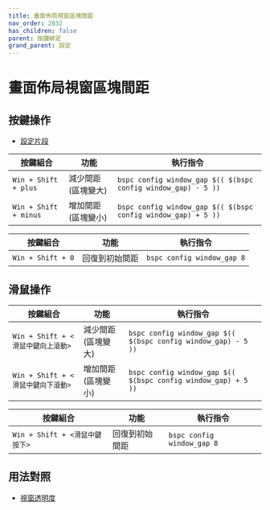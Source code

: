 ```yaml
---
title: 畫面佈局視窗區塊間距
nav_order: 2032
has_children: false
parent: 按鍵綁定
grand_parent: 設定
---
```



# 畫面佈局視窗區塊間距


## 按鍵操作

* [設定片段](https://github.com/samwhelp/note-about-bspwm/blob/gh-pages/_demo/config/bspwm-config/main/config/bspwm/helper/share/gen/sxhkd-gen-rc/Section/Keybind/Layout/Gaps.conf)

| 按鍵組合      | 功能                               | 執行指令                                  |
| ------------- | ---------------------------------- | ----------------------------------------- |
| `Win + Shift + plus`   | 減少間距 (區塊變大)   | `bspc config window_gap $(( $(bspc config window_gap) - 5 ))`            |
| `Win + Shift + minus` | 增加間距 (區塊變小) | `bspc config window_gap $(( $(bspc config window_gap) + 5 ))`  |


| 按鍵組合      | 功能                               | 執行指令                                  |
| ------------- | ---------------------------------- | ----------------------------------------- |
| `Win + Shift + 0`     | 回復到初始間距    | `bspc config window_gap 8`     |


## 滑鼠操作

| 按鍵組合      | 功能                               | 執行指令                                  |
| ------------- | ---------------------------------- | ----------------------------------------- |
| `Win + Shift + <滑鼠中鍵向上滾動>`   | 減少間距 (區塊變大)   | `bspc config window_gap $(( $(bspc config window_gap) - 5 ))`            |
| `Win + Shift + <滑鼠中鍵向下滾動>` | 增加間距 (區塊變小) | `bspc config window_gap $(( $(bspc config window_gap) + 5 ))`  |


| 按鍵組合      | 功能                               | 執行指令                                  |
| ------------- | ---------------------------------- | ----------------------------------------- |
| `Win + Shift + <滑鼠中鍵按下>`     | 回復到初始間距    | `bspc config window_gap 8`     |




## 用法對照

* [視窗透明度](https://samwhelp.github.io/note-about-bspwm/read/scenario/main/window-transparency.html)
